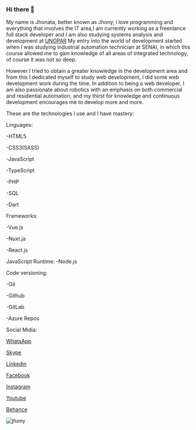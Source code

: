 ### Hi there 👋

My name is Jhonata, better known as Jhony, i love programming and everything that involves the IT area,I am currently working as a freenlance full stack developer and I am also studying systems analysis and development at [UNOPAR](http://unopar.br/) My entry into the world of development started when I was studying industrial automation technician at SENAI, in which this course allowed me to gain knowledge of all areas of integrated technology, of course it was not so deep. 

However I tried to obtain a greater knowledge in the development area and from this I dedicated myself to study web development, I did some web development work during the time. In addition to being a web developer, I am also passionate about robotics with an emphasis on both commercial and residential automation, and my thirst for knowledge and continuous development encourages me to develop more and more.

These are the technologies I use and I have mastery:

Linguages:

-HTML5

-CSS3(SASS)

-JavaScript

-TypeScript

-PHP

-SQL

-Dart

Frameworks:

-Vue.js

-Nuxt.ja

-React.js

JavaScript Runtime:
-Node.js

Code versioning:

-Git

-Github

-GitLab

-Azure Repos




Social Midia:

[WhatsApp](https://api.whatsapp.com/send?phone=5581983708177)

[Skype](https://join.skype.com/invite/v9azzgZrhpWh)

[Linkedin](https://www.linkedin.com/in/jhonatavinicius2488/)

[Facebook](https://www.facebook.com/jhony.araujo.dev/)

[Instagram](https://www.instagram.com/jhony_araujo.dev/)

[Youtube](https://www.youtube.com/channel/UCoZmtYMSL8HCgyVbSMPYaiQ)

[Behance](https://www.behance.net/jhonyaraujo)

![jhony](https://www.jhonyaraujo.com.br/_nuxt/img/d69f331.webp)
